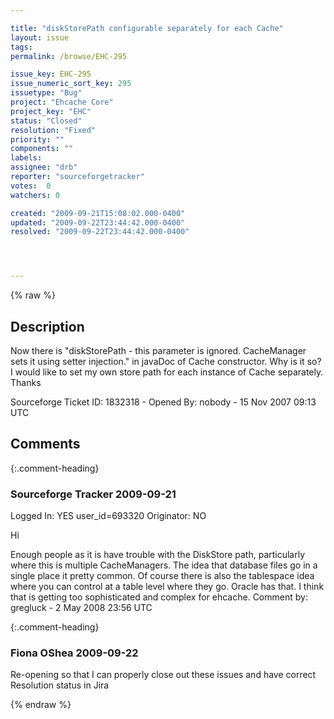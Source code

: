 ```yaml
---

title: "diskStorePath configurable separately for each Cache"
layout: issue
tags: 
permalink: /browse/EHC-295

issue_key: EHC-295
issue_numeric_sort_key: 295
issuetype: "Bug"
project: "Ehcache Core"
project_key: "EHC"
status: "Closed"
resolution: "Fixed"
priority: ""
components: ""
labels: 
assignee: "drb"
reporter: "sourceforgetracker"
votes:  0
watchers: 0

created: "2009-09-21T15:08:02.000-0400"
updated: "2009-09-22T23:44:42.000-0400"
resolved: "2009-09-22T23:44:42.000-0400"




---
```


{% raw %}

## Description

<div markdown="1" class="description">

Now there is "diskStorePath - this parameter is ignored. CacheManager sets it using setter injection." in javaDoc of Cache constructor.
Why is it so?
I would like to set my own store path for each instance of Cache separately.
Thanks

Sourceforge Ticket ID: 1832318 - Opened By: nobody - 15 Nov 2007 09:13 UTC

</div>

## Comments


{:.comment-heading}
### **Sourceforge Tracker** <span class="date">2009-09-21</span>

<div markdown="1" class="comment">

Logged In: YES 
user\_id=693320
Originator: NO

Hi

Enough people as it is have trouble with the DiskStore path, particularly where this is multiple CacheManagers. The idea that database files go in a single place it pretty common. Of course there is also the tablespace idea where you can control at a table level where they go. Oracle has that. I think that is getting too sophisticated and complex for ehcache.
Comment by: gregluck - 2 May 2008 23:56 UTC

</div>


{:.comment-heading}
### **Fiona OShea** <span class="date">2009-09-22</span>

<div markdown="1" class="comment">

Re-opening so that I can properly close out these issues and have correct Resolution status in Jira

</div>



{% endraw %}
